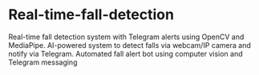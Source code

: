 # Real-time-fall-detection
Real-time fall detection system with Telegram alerts using OpenCV and MediaPipe.  AI-powered system to detect falls via webcam/IP camera and notify via Telegram.  Automated fall alert bot using computer vision and Telegram messaging

